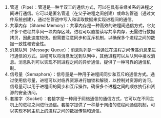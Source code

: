 1. 管道（Pipe）：管道是一种半双工的通信方式，可以在具有亲缘关系的进程之间进行通信。它可以是匿名管道（在父子进程之间创建）或命名管道（通过文件系统创建），通过在管道中写入和读取数据来实现进程间的通信。
2. 共享内存（Shared Memory）：共享内存是一种高效的进程间通信方式，它允许多个进程共享同一块内存区域。进程可以直接读写共享内存，无需进行数据拷贝，因此速度较快。但需要注意同步和互斥机制，以确保多个进程之间的数据一致性和安全性。
3. 消息队列（Message Queue）：消息队列是一种通过在进程之间传递消息来进行通信的方式。进程可以将消息发送到队列中，其他进程可以从队列中接收消息。消息队列可以实现不同进程之间的异步通信，提供了一种可靠的通信机制。
4. 信号量（Semaphore）：信号量是一种用于进程间同步和互斥的通信方式。通过使用信号量，进程可以对临界资源进行加锁和解锁，以控制对资源的访问。信号量可以用于进程间的同步和互斥操作，确保多个进程之间的顺序执行和资源的安全访问。
5. 套接字（Socket）：套接字是一种用于网络通信的通信方式，它可以在不同主机上的进程之间进行通信。套接字提供了一种基于网络的进程间通信机制，可以实现不同主机上的进程之间的数据传输和通信。